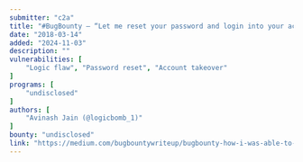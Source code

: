 ```yaml
---
submitter: "c2a"
title: "#BugBounty — “Let me reset your password and login into your account “-How I was able to Compromise any User Account via Reset Password Functionality"
date: "2018-03-14"
added: "2024-11-03"
description: ""
vulnerabilities: [
    "Logic flaw", "Password reset", "Account takeover"
]
programs: [
    "undisclosed"
]
authors: [
    "Avinash Jain (@logicbomb_1)"
]
bounty: "undisclosed"
link: "https://medium.com/bugbountywriteup/bugbounty-how-i-was-able-to-compromise-any-user-account-via-reset-password-functionality-a11bb5f863b3"
---
```




